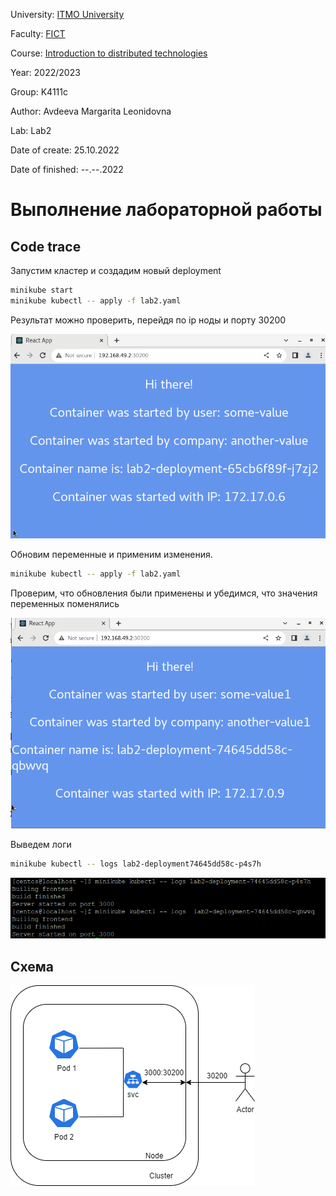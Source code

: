 University: [ITMO University](https://itmo.ru/ru/)

Faculty: [FICT](https://fict.itmo.ru)

Course: [Introduction to distributed technologies](https://github.com/itmo-ict-faculty/introduction-to-distributed-technologies)

Year: 2022/2023

Group: K4111c

Author: Avdeeva Margarita Leonidovna

Lab: Lab2

Date of create: 25.10.2022

Date of finished: --.--.2022

# Выполнение лабораторной работы

## Code trace

Запустим кластер и создадим новый deployment
```bash
minikube start  
minikube kubectl -- apply -f lab2.yaml 
```
Результат можно проверить, перейдя по ip ноды и порту 30200

![result1](https://github.com/blackberry22/2022_2023-introduction_to_distributed_technologies-k4111c-avdeeva_ml/blob/main/labs/lab2/lab2_1.png)

Обновим переменные и применим изменения.
```bash
minikube kubectl -- apply -f lab2.yaml 
```
Проверим, что обновления были применены и убедимся, что значения переменных поменялись

![result2](https://github.com/blackberry22/2022_2023-introduction_to_distributed_technologies-k4111c-avdeeva_ml/blob/main/labs/lab2/lab2_2.png)

Выведем логи

```bash
minikube kubectl -- logs lab2-deployment74645dd58c-p4s7h
```

![logs](https://github.com/blackberry22/2022_2023-introduction_to_distributed_technologies-k4111c-avdeeva_ml/blob/main/labs/lab2/lab2_4.png)


## Схема 

![scheme](https://github.com/blackberry22/2022_2023-introduction_to_distributed_technologies-k4111c-avdeeva_ml/blob/main/labs/lab2/lab2_scheme.png)
